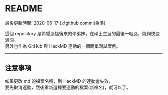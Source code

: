 # README

最後更新時間: 2020-06-17 (以github commit為準)

這個 repository 是希望造福後來的學弟妹，在碩士生涯的最後一哩路，能夠快速通關。  
另外也作為 GitHub 與 HackMD 連動的一個簡單測試案例。

---

## 注意事項

如果更改 md 的檔案名稱，則 HackMD 的連動會失效，  
要先取消連動，然後重新選擇要連動的檔案(新檔名)，就可以了。

